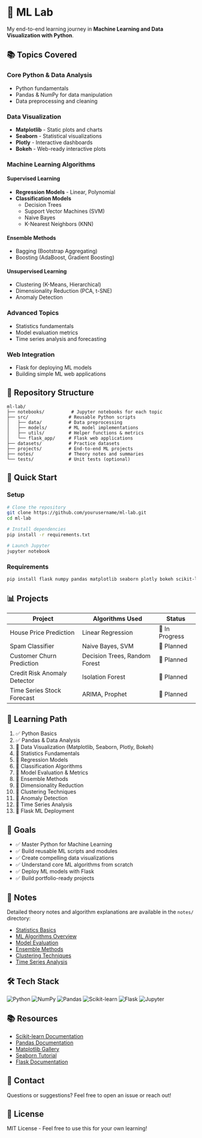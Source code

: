 # 🧠 ML Lab

My end-to-end learning journey in **Machine Learning and Data Visualization with Python**.

## 📚 Topics Covered

### Core Python & Data Analysis
- Python fundamentals
- Pandas & NumPy for data manipulation
- Data preprocessing and cleaning

### Data Visualization
- **Matplotlib** - Static plots and charts
- **Seaborn** - Statistical visualizations
- **Plotly** - Interactive dashboards
- **Bokeh** - Web-ready interactive plots

### Machine Learning Algorithms

#### Supervised Learning
- **Regression Models** - Linear, Polynomial
- **Classification Models**
  - Decision Trees
  - Support Vector Machines (SVM)
  - Naive Bayes
  - K-Nearest Neighbors (KNN)

#### Ensemble Methods
- Bagging (Bootstrap Aggregating)
- Boosting (AdaBoost, Gradient Boosting)

#### Unsupervised Learning
- Clustering (K-Means, Hierarchical)
- Dimensionality Reduction (PCA, t-SNE)
- Anomaly Detection

### Advanced Topics
- Statistics fundamentals
- Model evaluation metrics
- Time series analysis and forecasting

### Web Integration
- Flask for deploying ML models
- Building simple ML web applications

## 📂 Repository Structure

```
ml-lab/
├── notebooks/          # Jupyter notebooks for each topic
├── src/               # Reusable Python scripts
│   ├── data/          # Data preprocessing
│   ├── models/        # ML model implementations
│   ├── utils/         # Helper functions & metrics
│   └── flask_app/     # Flask web applications
├── datasets/          # Practice datasets
├── projects/          # End-to-end ML projects
├── notes/             # Theory notes and summaries
└── tests/             # Unit tests (optional)
```

## 🚀 Quick Start

### Setup

```bash
# Clone the repository
git clone https://github.com/yourusername/ml-lab.git
cd ml-lab

# Install dependencies
pip install -r requirements.txt

# Launch Jupyter
jupyter notebook
```

### Requirements

```bash
pip install flask numpy pandas matplotlib seaborn plotly bokeh scikit-learn statsmodels jupyter
```

## 📊 Projects

| Project | Algorithms Used | Status |
|---------|----------------|--------|
| House Price Prediction | Linear Regression | 🔄 In Progress |
| Spam Classifier | Naive Bayes, SVM | 📝 Planned |
| Customer Churn Prediction | Decision Trees, Random Forest | 📝 Planned |
| Credit Risk Anomaly Detector | Isolation Forest | 📝 Planned |
| Time Series Stock Forecast | ARIMA, Prophet | 📝 Planned |

## 📖 Learning Path

1. ✅ Python Basics
2. ✅ Pandas & Data Analysis
3. 🔄 Data Visualization (Matplotlib, Seaborn, Plotly, Bokeh)
4. 📝 Statistics Fundamentals
5. 📝 Regression Models
6. 📝 Classification Algorithms
7. 📝 Model Evaluation & Metrics
8. 📝 Ensemble Methods
9. 📝 Dimensionality Reduction
10. 📝 Clustering Techniques
11. 📝 Anomaly Detection
12. 📝 Time Series Analysis
13. 📝 Flask ML Deployment

## 🎯 Goals

- ✅ Master Python for Machine Learning
- ✅ Build reusable ML scripts and modules
- ✅ Create compelling data visualizations
- ✅ Understand core ML algorithms from scratch
- ✅ Deploy ML models with Flask
- ✅ Build portfolio-ready projects

## 📝 Notes

Detailed theory notes and algorithm explanations are available in the `notes/` directory:
- [Statistics Basics](notes/statistics.md)
- [ML Algorithms Overview](notes/ml_algorithms.md)
- [Model Evaluation](notes/model_evaluation.md)
- [Ensemble Methods](notes/ensemble_methods.md)
- [Clustering Techniques](notes/clustering.md)
- [Time Series Analysis](notes/time_series.md)

## 🛠️ Tech Stack

![Python](https://img.shields.io/badge/Python-3776AB?style=flat&logo=python&logoColor=white)
![NumPy](https://img.shields.io/badge/NumPy-013243?style=flat&logo=numpy&logoColor=white)
![Pandas](https://img.shields.io/badge/Pandas-150458?style=flat&logo=pandas&logoColor=white)
![Scikit-learn](https://img.shields.io/badge/Scikit--learn-F7931E?style=flat&logo=scikit-learn&logoColor=white)
![Flask](https://img.shields.io/badge/Flask-000000?style=flat&logo=flask&logoColor=white)
![Jupyter](https://img.shields.io/badge/Jupyter-F37626?style=flat&logo=jupyter&logoColor=white)

## 📚 Resources

- [Scikit-learn Documentation](https://scikit-learn.org/)
- [Pandas Documentation](https://pandas.pydata.org/)
- [Matplotlib Gallery](https://matplotlib.org/stable/gallery/)
- [Seaborn Tutorial](https://seaborn.pydata.org/tutorial.html)
- [Flask Documentation](https://flask.palletsprojects.com/)

## 📧 Contact

Questions or suggestions? Feel free to open an issue or reach out!

## 📄 License

MIT License - Feel free to use this for your own learning!